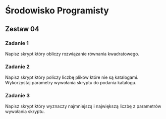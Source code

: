 # Środowisko Programisty

## Zestaw 04

### Zadanie 1

Napisz skrypt który obliczy rozwiązanie równania kwadratowego.

### Zadanie 2

Napisz skrypt który policzy liczbę plików które nie są katalogami. Wykorzystaj parametry wywołania skryptu do podania katalogu.

### Zadanie 3

Napisz skrypt który wyznaczy najmniejszą i największą liczbę z parametrów wywołania skryptu.

